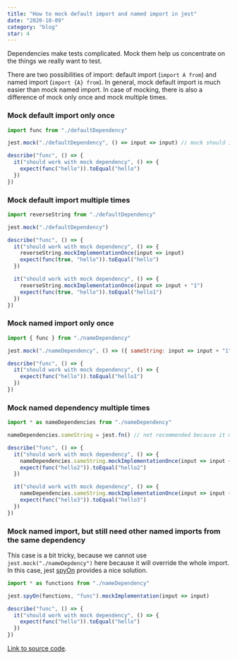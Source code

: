 ```yaml
---
title: "How to mock default import and named import in jest"
date: "2020-10-09"
category: "blog"
star: 4
---
```


Dependencies make tests complicated. Mock them help us concentrate on the things we really want to test.

There are two possibilities of import: default import (`import A from`) and named import (`import {A} from`). In general, mock default import is much easier than mock named import. In case of mocking, there is also a difference of mock only once and mock multiple times.

### Mock default import only once

```js
import func from "./defaultDependency"

jest.mock("./defaultDependency", () => input => input) // mock should in the beginning

describe("func", () => {
  it("should work with mock dependency", () => {
    expect(func("hello")).toEqual("hello")
  })
})
```

### Mock default import multiple times

```js
import reverseString from "./defaultDependency"

jest.mock("./defaultDependency")

describe("func", () => {
  it("should work with mock dependency", () => {
    reverseString.mockImplementationOnce(input => input)
    expect(func(true, "hello")).toEqual("hello")
  })

  it("should work with mock dependency", () => {
    reverseString.mockImplementationOnce(input => input + "1")
    expect(func(true, "hello")).toEqual("hello1")
  })
})
```

### Mock named import only once

```js
import { func } from "./nameDependency"

jest.mock("./nameDependency", () => ({ sameString: input => input + "1" })) // mock should in the beginning

describe("func", () => {
  it("should work with mock dependency", () => {
    expect(func("hello")).toEqual("hello1")
  })
})
```

### Mock named dependency multiple times

```js
import * as nameDependencies from "./nameDependency"

nameDependencies.sameString = jest.fn() // not recommended because it modify the readonly import

describe("func", () => {
  it("should work with mock dependency", () => {
    nameDependencies.sameString.mockImplementationOnce(input => input + "2")
    expect(func("hello2")).toEqual("hello2")
  })

  it("should work with mock dependency", () => {
    nameDependencies.sameString.mockImplementationOnce(input => input + "3")
    expect(func("hello3")).toEqual("hello3")
  })
})
```

### Mock named import, but still need other named imports from the same dependency

This case is a bit tricky, because we cannot use `jest.mock("./nameDepdency")` here because it will override the whole import.
In this case, jest [spyOn](https://jestjs.io/docs/en/jest-object#jestspyonobject-methodname) provides a nice solution.

```js
import * as functions from "./nameDependency"

jest.spyOn(functions, "func").mockImplementation(input => input)

describe("func", () => {
  it("should work with mock dependency", () => {
    expect(func("hello")).toEqual("hello")
  })
})
```

[Link to source code](https://github.com/AlbertWhite/react-test-demos/tree/master/src/dependency).
